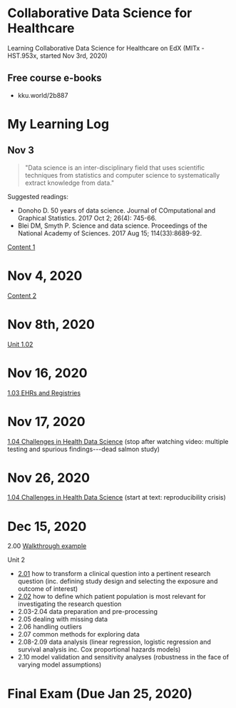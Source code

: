 # Collaborative Data Science for Healthcare

Learning Collaborative Data Science for Healthcare on EdX (MITx - HST.953x, started Nov 3rd, 2020)

## Free course e-books
* kku.world/2b887

# My Learning Log

## Nov 3

> "Data science is an inter-disciplinary field that uses scientific techniques from statistics and computer science to systematically extract knowledge from data."

Suggested readings:
  * Donoho D. 50 years of data science. Journal of COmputational and Graphical Statistics. 2017 Oct 2; 26(4): 745-66.
  * Blei DM, Smyth P. Science and data science. Proceedings of the National Academy of Sciences. 2017 Aug 15; 114(33):8689-92.

[Content 1](https://github.com/tatpongkatanyukul/Collaborative/blob/main/Content1.md)
   
# Nov 4, 2020

[Content 2](https://github.com/tatpongkatanyukul/Collaborative/blob/main/Content2.md)

 
# Nov 8th, 2020
[Unit 1.02](https://github.com/tatpongkatanyukul/Collaborative/blob/main/unit102.md)


# Nov 16, 2020

[1.03 EHRs and Registries](https://github.com/tatpongkatanyukul/Collaborative/blob/main/Unit103.md)

# Nov 17, 2020
[1.04 Challenges in Health Data Science](https://github.com/tatpongkatanyukul/Collaborative/blob/main/Unit104.md)
(stop after watching video: multiple testing and spurious findings---dead salmon study)

# Nov 26, 2020
[1.04 Challenges in Health Data Science](https://github.com/tatpongkatanyukul/Collaborative/blob/main/Unit104.md)
(start at text: reproducibility crisis)

# Dec 15, 2020
2.00 [Walkthrough example](https://github.com/tatpongkatanyukul/Collaborative/blob/main/unit200.md)

Unit 2
  * [2.01](https://github.com/tatpongkatanyukul/Collaborative/blob/main/unit201.md)
 how to transform a clinical question into a pertinent research question (inc. defining study design and selecting the exposure and outcome of interest)
  * [2.02](https://github.com/tatpongkatanyukul/Collaborative/blob/main/Unit202.md) how to define which patient population is most relevant for investigating the research question
  * 2.03-2.04 data preparation and pre-processing
  * 2.05 dealing with missing data
  * 2.06 handling outliers
  * 2.07 common methods for exploring data
  * 2.08-2.09 data analysis (linear regression, logistic regression and survival analysis inc. Cox proportional hazards models)
  * 2.10 model validation and sensitivity analyses (robustness in the face of varying model assumptions)


# Final Exam (Due Jan 25, 2020)
